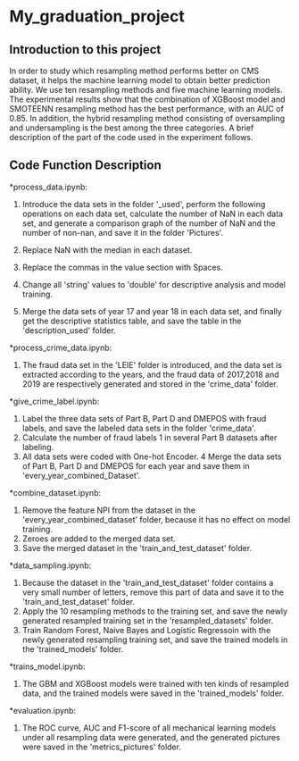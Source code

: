 # My_graduation_project
Introduction to this project
-----------------
In order to study which resampling method performs better on CMS dataset, it helps the machine learning model to obtain better prediction ability. We use ten resampling methods and five machine learning models. The experimental results show that the combination of XGBoost model and SMOTEENN resampling method has the best performance, with an AUC of 0.85. In addition, the hybrid resampling method consisting of oversampling and undersampling is the best among the three categories. A brief description of the part of the code used in the experiment follows.

Code Function Description
----------------
*process_data.ipynb:

1. Introduce the data sets in the folder '_used', perform the following operations on each data set, calculate the number of NaN in each data set, and generate a comparison graph of the number of NaN and the number of non-nan, and save it in the folder 'Pictures'.

2. Replace NaN with the median in each dataset.

3. Replace the commas in the value section with Spaces.

4. Change all 'string' values to 'double' for descriptive analysis and model training.

5. Merge the data sets of year 17 and year 18 in each data set, and finally get the descriptive statistics table, and save the table in the 'description_used' folder.

*process_crime_data.ipynb:

1. The fraud data set in the 'LEIE' folder is introduced, and the data set is extracted according to the years, and the fraud data of 2017,2018 and 2019 are respectively generated and stored in the 'crime_data' folder.

*give_crime_label.ipynb:

1. Label the three data sets of Part B, Part D and DMEPOS with fraud labels, and save the labeled data sets in the folder 'crime_data'.
2. Calculate the number of fraud labels 1 in several Part B datasets after labeling.
3. All data sets were coded with One-hot Encoder.
4 Merge the data sets of Part B, Part D and DMEPOS for each year and save them in 'every_year_combined_Dataset'.

*combine_dataset.ipynb:

1. Remove the feature NPI from the dataset in the 'every_year_combined_dataset' folder, because it has no effect on model training.
2. Zeroes are added to the merged data set.
3. Save the merged dataset in the 'train_and_test_dataset' folder.

*data_sampling.ipynb:

1. Because the dataset in the 'train_and_test_dataset' folder contains a very small number of letters, remove this part of data and save it to the 'train_and_test_dataset' folder.
2. Apply the 10 resampling methods to the training set, and save the newly generated resampled training set in the 'resampled_datasets' folder.
3. Train Random Forest, Naive Bayes and Logistic Regressoin with the newly generated resampling training set, and save the trained models in the 'trained_models' folder.

*trains_model.ipynb:

1. The GBM and XGBoost models were trained with ten kinds of resampled data, and the trained models were saved in the 'trained_models' folder.

*evaluation.ipynb:

1. The ROC curve, AUC and F1-score of all mechanical learning models under all resampling data were generated, and the generated pictures were saved in the 'metrics_pictures' folder.
